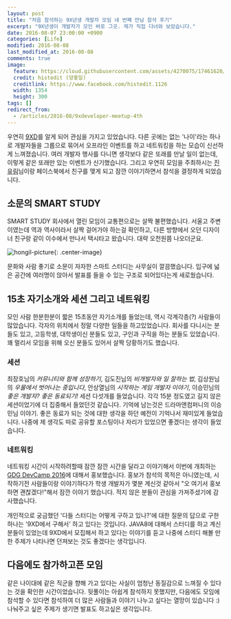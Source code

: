```yaml
---
layout: post
title: "처음 참석하는 9X년생 개발자 모임 네 번째 만남 참석 후기"
excerpt: "9X년생이 개발자가 모인 바로 그곳. 제가 직접 다녀와 보았습니다."
date: 2016-08-07 23:00:00 +0900
categories: [Life]
modified: 2016-08-08
last_modified_at: 2016-08-08
comments: true
image:
  feature: https://cloud.githubusercontent.com/assets/4270075/17461620/fb8c6a14-5ccd-11e6-830f-9b4b123c7ae6.png
  credit: histedit (양홍일)
  creditlink: https://www.facebook.com/histedit.1126
  width: 1354
  height: 300
tags: []
redirect_from:
  - /articles/2016-08/9xdeveloper-meetup-4th
---
```


우연히 [9XD][9xd]를 알게 되어 관심을 가지고 있었습니다. 다른 곳에는 없는 '나이'라는 하나로 개발자들을 그룹으로 묶어서 오프라인 이벤트를 하고 네트워킹을 하는 모습이 신선하게 느껴졌습니다. 여러 개발자 행사를 다니면 생각보다 같은 또래를 만날 일이 없는데, 이렇게 같은 또래만 있는 이벤트가 신기했습니다. 그리고 우연히 모임을 주최하시는 [진유림][milooy]님이랑 페이스북에서 친구를 맺게 되고 잠깐 이야기하면서 참석을 결정하게 되었습니다.


## 소문의 SMART STUDY

SMART STUDY 회사에서 열린 모임이 교통편으로는 살짝 불편했습니다. 서울고 주변이였는데 역과 역사이라서 살짝 걸어가야 하는걸 확인하고, 다른 방향에서 오던 디자이너 친구랑 같이 이수에서 만나서 택시타고 왔습니다. 대략 오천원쯤 나오더군요.

![hongil-picture](https://cloud.githubusercontent.com/assets/4270075/17462278/030213b0-5ce3-11e6-872f-958c4bfce9aa.jpg){: .center-image}

문화와 사람 좋기로 소문이 자자한 스마트 스터디는 사무실이 깔끔했습니다. 입구에 넓은 공간에 여러명이 앉아서 발표를 들을 수 있는 구조로 되어있다는게 새로웠습니다.


## 15초 자기소개와 세션 그리고 네트워킹

모인 사람 한분한분이 짧은 15초동안 자기소개를 들었는데, 역시 각계각층(?) 사람들이 많았습니다. 각자의 위치에서 정말 다양한 일들을 하고있었습니다. 회사를 다니시는 분들도 있고, 고등학생, 대학생이신 분들도 있고, 구인과 구직을 하는 분들도 있었습니다. 꽤 멀리서 모임을 위해 오신 분들도 있어서 살짝 당황하기도 했습니다.

### 세션
최장호님의 *커뮤니티와 함께 성장하기*, 김도진님의 *비개발자와 일 잘하는 법*, 김상원님의 *우물에서 벗어나는 중입니다*, 안상열님의 *시작하는 게임 개발자 이야기*, 이승민님의 *좋은 개발자? 좋은 동료되기!* 세션 다섯개를 들었습니다. 각각 15분 정도였고 길지 않은 세션이었기에 더 집중해서 들었던것 같습니다. 기억에 남는것은 드라마앤컴퍼니의 이승민님 이야기. 좋은 동료가 되는 것에 대한 생각을 하던 예전이 기억나서 재미있게 들었습니다. 나중에 제 생각도 따로 공유할 포스팅이나 자리가 있었으면 좋겠다는 생각이 들었습니다.

### 네트워킹
네트워킹 시간이 시작하려할때 잠깐 잠깐 시간을 달라고 이야기해서 이번에 개최하는 [GDG DevCamp 2016][devcamp]에 대해서 홍보했습니다. 홍보가 참석의 목적은 아니였는데, 시작하기전 사람들이랑 이야기하다가 학생 개발자가 몇분 계신것 같아서 "오 여기서 홍보하면 괜찮겠다!"해서 잠깐 이야기 했습니다. 적지 않은 분들이 관심을 가져주셨기에 감사했습니다.

개인적으로 궁금했던 '다들 스터디는 어떻게 구하고 있나?'에 대한 질문의 답으로 구한 하나는 '9XD에서 구해서' 하고 있다는 것입니다. JAVA8에 대해서 스터디를 하고 계신 분들이 있었는데 9XD에서 모집해서 하고 있다는 이야기를 듣고 나중에 스터디 해볼 만한 주제가 나타나면 던져보는 것도 좋겠다는 생각입니다.

## 다음에도 참가하고픈 모임
같은 나이대에 같은 직군을 향해 가고 있다는 사실이 엄청난 동질감으로 느껴질 수 있다는 것을 확인한 시간이었습니다. 뒷풀이는 아쉽게 참석하지 못했지만, 다음에도 모임에 참석할 수 있다면 참석하여 더 많은 사람들과 이야기 나누고 싶다는 열망이 있습니다 :) 나눠주고 싶은 주제가 생기면 발표도 하고싶은 생각입니다.



[9xd]: https://www.facebook.com/groups/1565641083693087/
[milooy]: https://milooy.wordpress.com/
[devcamp]: https://sites.google.com/site/gdgdevcamp2016/
